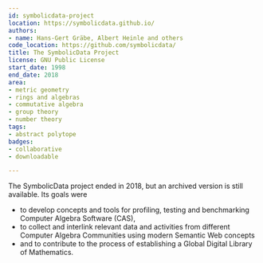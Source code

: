 ```yaml
---
id: symbolicdata-project
location: https://symbolicdata.github.io/
authors:
- name: Hans-Gert Gräbe, Albert Heinle and others
code_location: https://github.com/symbolicdata/
title: The SymbolicData Project
license: GNU Public License
start_date: 1998
end_date: 2018
area:
- metric geometry
- rings and algebras
- commutative algebra
- group theory
- number theory
tags:
- abstract polytope
badges:
- collaborative
- downloadable

---
```


The SymbolicData project ended in 2018, but an archived version is still available.  Its goals were

 * to develop concepts and tools for profiling, testing and benchmarking Computer Algebra Software (CAS),
 * to collect and interlink relevant data and activities from different Computer Algebra Communities using modern Semantic Web concepts
 * and to contribute to the process of establishing a Global Digital Library of Mathematics.
